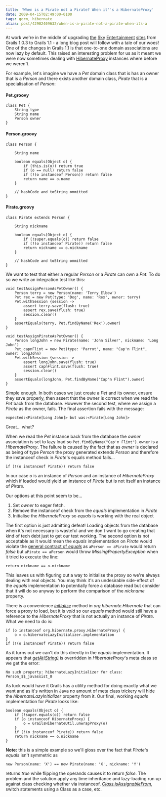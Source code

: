 ```yaml
---
title: 'When is a Pirate not a Pirate? When it''s a HibernateProxy'
date: 2009-04-15T02:49:00+0100
tags: gorm, hibernate
alias: post/42902409632/when-is-a-pirate-not-a-pirate-when-its-a
---
```


At work we're in the middle of upgrading [the][1] [Sky][2] [Entertainment][3] [sites][4] from Grails 1.0.3 to Grails 1.1 - a long blog post will follow with a tale of our woes! One of the changes in Grails 1.1 is that one-to-one domain associations are now lazy by default. This raised an interesting problem for us as it meant we were now sometimes dealing with [HibernateProxy][5] instances where before we weren't.

<!-- more -->

For example, let's imagine we have a _Pet_ domain class that is has an owner that is a _Person_ and there exists another domain class, _Pirate_ that is a specialisation of _Person_:

#### Pet.groovy

    class Pet {
        String type
        String name
        Person owner
    }

#### Person.groovy

    class Person {

        String name

        boolean equals(Object o) {
            if (this.is(o)) return true
            if (o == null) return false
            if (!(o instanceof Person)) return false
            return name == o.name
        }

        // hashCode and toString ommitted
    }

#### Pirate.groovy

    class Pirate extends Person {

        String nickname

        boolean equals(Object o) {
            if (!super.equals(o)) return false
            if (!(o instanceof Pirate)) return false
            return nickname == o.nickname
        }

        // hashCode and toString ommitted
    }

We want to test that either a regular _Person_ or a _Pirate_ can own a _Pet_. To do so we write an integration test like this:

    void testAssignPersonAsPetOwner() {
        Person terry = new Person(name: 'Terry Elbow')
        Pet rex = new Pet(type: 'Dog', name: 'Rex', owner: terry)
        Pet.withSession {session ->
            assert terry.save(flush: true)
            assert rex.save(flush: true)
            session.clear()
        }
        assertEquals(terry, Pet.findByName('Rex').owner)
    }

    void testAssignPirateAsPetOwner() {
        Person longJohn = new Pirate(name: 'John Silver', nickname: 'Long John')
        Pet capnFlint = new Pet(type: 'Parrot', name: "Cap'n Flint", owner: longJohn)
        Pet.withSession {session ->
            assert longJohn.save(flush: true)
            assert capnFlint.save(flush: true)
            session.clear()
        }
        assertEquals(longJohn, Pet.findByName("Cap'n Flint").owner)
    }

Simple enough. In both cases we just create a _Pet_ and its owner, ensure they save properly, then assert that the owner is correct when we read the _Pet_ back from the database. However the second test, where we assign a _Pirate_ as the owner, fails. The final assertion fails with the message:

    expected:<Pirate[Long John]> but was:<Pirate[Long John]>

Great... what?

When we read the _Pet_ instance back from the database the _owner_ association is set to lazy load so `Pet.findByName("Cap'n Flint").owner` is a _HibernateProxy_. The failure is caused by the fact that as _owner_ is declared as being of type _Person_ the proxy generated extends _Person_ and therefore the instanceof check in _Pirate_'s equals method fails...

    if (!(o instanceof Pirate)) return false

In our case _o_ is an instance of _Person_ and an instance of _HibernateProxy_ which if loaded would yield an instance of _Pirate_ but is not itself an instance of _Pirate_.

Our options at this point seem to be...

1. Set _owner_ to eager fetch.
2. Remove the instanceof check from the _equals_ implementation in _Pirate_
3. Initialise the _HibernateProxy_ so _equals_ is working with the real object

The first option is just admitting defeat! Loading objects from the database when it's not necessary is wasteful and we don't want to go creating that kind of tech debt just to get our test working. The second option is not acceptable as it would mean the _equals_ implementation on _Pirate_ would violate the [general contract of _equals_][6] as `aPerson == aPirate` would return _false_ but `aPirate == aPerson` would throw _MissingPropertyException_ when it tried to execute the line:

    return nickname == o.nickname

This leaves us with figuring out a way to initialise the proxy so we're always dealing with real objects. You may think it's an undesirable side-effect of the _equals_ implementation to potentially force a database read but consider that it will do so anyway to perform the comparison of the _nickname_ property.

There is a convenience [_initialize_][7] method in _org.hibernate.Hibernate_ that can force a proxy to load, but it is _void_ so our _equals_ method would still have a reference to the _HibernateProxy_ that is not actually an instance of _Pirate_. What we need to do is:

    if (o instanceof org.hibernate.proxy.HibernateProxy) {
        o = o.hibernateLazyInitializer.implementation
    }
    if (!(o instanceof Pirate)) return false

As it turns out we can't do this directly in the _equals_ implementation. It appears that [_getAt(String)_][8] is overridden in _HibernateProxy_'s meta class so we get the error:

    No such property: hibernateLazyInitializer for class: Person_$$_javassist_0

As luck would have it Grails has a utility method for doing exactly what we want and as it's written in Java no amount of meta class trickery will hide the _hibernateLazyInitializer_ property from it. Our final, working _equals_ implementation for _Pirate_ looks like:

    boolean equals(Object o) {
        if (!super.equals(o)) return false
        if (o instanceof HibernateProxy) {
            o = GrailsHibernateUtil.unwrapProxy(o)
        }
        if (!(o instanceof Pirate)) return false
        return nickname == o.nickname
    }

**Note:** this is a simple example so we'll gloss over the fact that _Pirate_'s _equals_ isn't symmetric as

    new Person(name: 'X') == new Pirate(name: 'X', nickname: 'Y')

returns _true_ while flipping the operands causes it to return _false_. The problem and the solution apply any time inheritance and lazy-loading run up against class checking whether via instanceof, [_Class.isAssignableFrom_][9], switch statements using a Class as a case, etc.

[1]: http://showbiz.sky.com/
[2]: http://tv.sky.com/
[3]: http://movies.sky.com/
[4]: http://sky1.sky.com/
[5]: http://www.hibernate.org/hib_docs/v3/api/org/hibernate/proxy/HibernateProxy.html
[6]: http://java.sun.com/javase/6/docs/api/java/lang/Object.html#equals(java.lang.Object)
[7]: http://www.hibernate.org/hib_docs/v3/api/org/hibernate/Hibernate.html#initialize(java.lang.Object)
[8]: http://groovy.codehaus.org/groovy-jdk/java/lang/Object.html#getAt(java.lang.String%20property)
[9]: http://java.sun.com/javase/6/docs/api/java/lang/Class.html#isAssignableFrom(java.lang.Class)

